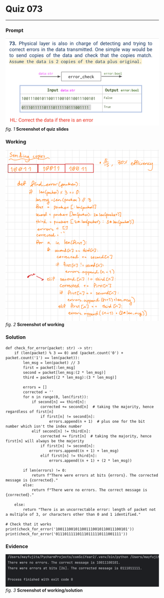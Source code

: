 # Quiz 073
<hr>

### Prompt
![](images/quiz_073_slide.png)
*fig. 1* **Screenshot of quiz slides**

### Working
![](images/quiz_073_working.jpeg)
*fig. 2* **Screenshot of working**

### Solution
```.python
def check_for_error(packet: str) -> str:
    if (len(packet) % 3 == 0) and (packet.count('0') + packet.count('1') == len(packet)):
        len_msg = len(packet) // 3
        first = packet[:len_msg]
        second = packet[len_msg:(2 * len_msg)]
        third = packet[(2 * len_msg):(3 * len_msg)]

        errors = []
        corrected = ''
        for n in range(0, len(first)):
            if second[n] == third[n]:
                corrected += second[n]  # taking the majority, hence regardless of first[n]
                if first[n] != second[n]:
                    errors.append(n + 1)  # plus one for the bit number which isn't the index number
            elif second[n] != third[n]:
                corrected += first[n]  # taking the majority, hence first[n] will always be the majority
                if first[n] != second[n]:
                    errors.append((n + 1) + len_msg)
                elif first[n] != third[n]:
                    errors.append((n + 1) + (2 * len_msg))

        if len(errors) != 0:
            return f"There were errors at bits {errors}. The corrected message is {corrected}."
        else:
            return f"There were no errors. The correct message is {corrected}."

    else:
        return "There is an uncorrectable error: length of packet not a multiple of 3, or characters other than 0 and 1 identified."

# Check that it works
print(check_for_error('100111001011001110010110011100101'))
print(check_for_error('011101111101110111110111001111'))
```
### Evidence
![](images/quiz_073_evidence.png)
*fig. 3* **Screenshot of working/solution**